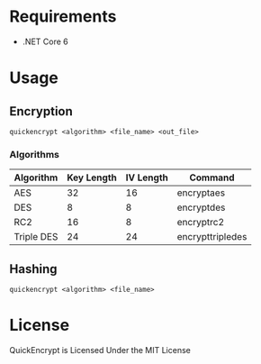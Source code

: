 # Requirements
- .NET Core 6

# Usage
## Encryption
`quickencrypt <algorithm> <file_name> <out_file>`

### Algorithms

|  Algorithm  |  Key Length  |  IV Length  | 	 Command      |
|-------------|--------------|-------------|------------------|
|  AES	      |	 32 	     |	16	   | encryptaes       |
|  DES	      |  8	     |  8	   | encryptdes	      |
|  RC2 	      |  16          |  8	   | encryptrc2	      |
|  Triple DES |  24 	     |  24         | encrypttripledes |



## Hashing
`quickencrypt <algorithm> <file_name>`



# License
QuickEncrypt is Licensed Under the MIT License

